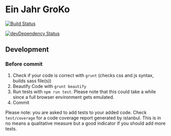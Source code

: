 Ein Jahr GroKo
==============
[![Build Status](https://travis-ci.org/ChristianSch/ein-jahr-groko.svg?branch=master)](https://travis-ci.org/ChristianSch/ein-jahr-groko)

[![devDependency Status](https://david-dm.org/ChristianSch/ein-jahr-groko/dev-status.svg?branch=master)](https://david-dm.org/ChristianSch/ein-jahr-groko#info=devDependencies)

## Development

### Before commit
1. Check if your code is correct with `grunt` (checks css and js syntax, builds sass file(s))
2. Beautify Code with `grunt beautify`
3. Run tests with `npm run test`. Please note that this could take a while since a full browser environment gets emulated.
4. Commit

Please note: you are asked to add tests to your added code. Check `test/coverage` for a code coverage report generated by istanbul. This is in no means a qualitative measure but a good indicator if you should add more tests.